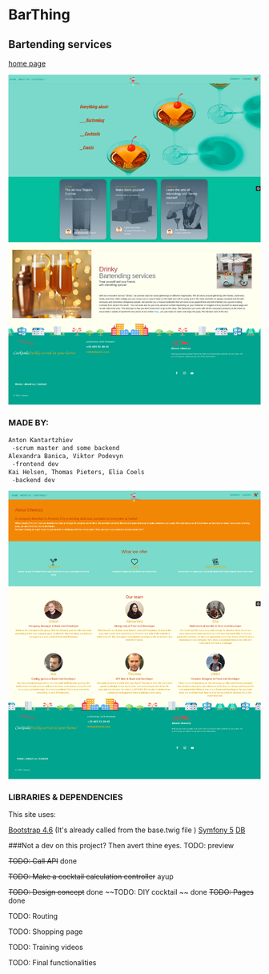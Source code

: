 # BarThing
## Bartending services 
[home page](https://github.com/AntonKantardzhiev/BarThing/tree/main/templates/home)

![Home page](public/images/Screenshots/main.png)

### MADE BY:
    Anton Kantartzhiev
     -scrum master and some backend
    Alexandra Banica, Viktor Podevyn
     -frontend dev
    Kai Helsen, Thomas Pieters, Elia Coels
     -backend dev   
![About us](public/images/Screenshots/about_us.png)




### LIBRARIES & DEPENDENCIES

This site uses:

[Bootstrap 4.6](https://getbootstrap.com/) (It's already called from the base.twig file )
[Symfony 5](https://symfony.com/download)
[DB](https://www.thecocktaildb.com/api.php)

###Not a dev on this project? Then avert thine eyes.
TODO: preview

~~TODO: Call API~~ done 

~~TODO: Make a cocktail calculation controller~~ ayup

~~TODO: Design concept~~ done
~~TODO: DIY cocktail ~~ done
~~TODO: Pages~~ done

TODO: Routing 

TODO: Shopping page 

TODO: Training videos 

TODO: Final functionalities 

